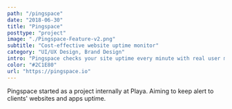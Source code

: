 ```yaml
---
path: "/pingspace"
date: "2018-06-30"
title: "Pingspace"
posttype: "project"
image: "./Pingspace-Feature-v2.png"
subtitle: "Cost-effective website uptime monitor"
category: "UI/UX Design, Brand Design"
intro: "Pingspace checks your site uptime every minute with real user monitoring and let you know when your sites are down."
color: "#2C1E80"
url: "https://pingspace.io"
---
```


Pingspace started as a project internally at Playa. Aiming to keep alert to clients' websites and apps uptime. 